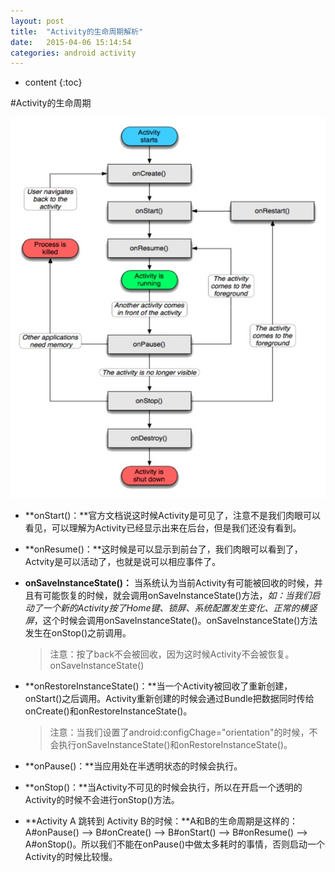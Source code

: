 ```yaml
---
layout: post
title:  "Activity的生命周期解析"
date:   2015-04-06 15:14:54
categories: android activity
---
```


* content
{:toc}

#Activity的生命周期


![image](https://raw.githubusercontent.com/jtlyuan/jtlyuan.github.io/master/css/pics/activity-lifecycle.jpg)

* **onStart()：**官方文档说这时候Activity是可见了，注意不是我们肉眼可以看见，可以理解为Activity已经显示出来在后台，但是我们还没有看到。

* **onResume()：**这时候是可以显示到前台了，我们肉眼可以看到了，Actvity是可以活动了，也就是说可以相应事件了。

* **onSaveInstanceState()：** 当系统认为当前Activity有可能被回收的时候，并且有可能恢复的时候，就会调用onSaveInstanceState()方法，*如：当我们启动了一个新的Activity按了Home键、锁屏、系统配置发生变化、正常的横竖屏*，这个时候会调用onSaveInstanceState()。onSaveInstanceState()方法发生在onStop()之前调用。
	>注意：按了back不会被回收，因为这时候Activity不会被恢复。onSaveInstanceState()

* **onRestoreInstanceState()：**当一个Activity被回收了重新创建，onStart()之后调用。Activity重新创建的时候会通过Bundle把数据同时传给onCreate()和onRestoreInstanceState()。

	> 注意：当我们设置了android:configChage="orientation"的时候，不会执行onSaveInstanceState()和onRestoreInstanceState()。

* **onPause()：**当应用处在半透明状态的时候会执行。

* **onStop()：**当Activity不可见的时候会执行，所以在开启一个透明的Activity的时候不会进行onStop()方法。

* **Activity A 跳转到 Activity B的时候：**A和B的生命周期是这样的：A#onPause() --> B#onCreate() --> B#onStart() --> B#onResume() --> A#onStop()。所以我们不能在onPause()中做太多耗时的事情，否则启动一个Activity的时候比较慢。
